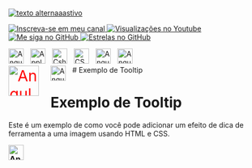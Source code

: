 #
#
#
#


[![texto alternaaastivo](http://i.imgur.com/tXSoThF.png)](http://www.twitter.com/meunome "texto títulsasao")


<p align="left">
  <a href="https://www.youtube.com/c/matheuscastiglioni?sub_confirmation=1">
    <img alt="Inscreva-se em meu canal" title="Inscreva-se em meu canal" src="https://custom-icon-badges.demolab.com/youtube/channel/subscribers/UCSrG4Y5uz0dcSfi_2qMQdGQ?color=%23E05D44&label=SUBSCRIBE&logo=video&logoColor=white&style=for-the-badge&labelColor=CE4630"/>
  </a> 
  <a href="https://www.youtube.com/c/matheuscastiglioni">
    <img alt="Visualizações no Youtube" title="Visualizações no Youtube" src="https://custom-icon-badges.demolab.com/youtube/channel/views/UCSrG4Y5uz0dcSfi_2qMQdGQ?color=%23E1AD0E&logo=eye&logoColor=white&style=for-the-badge&labelColor=C79600"/>
  </a> 
  <a href="https://github.com/matheuscastiglioni?tab=followers">
    <img alt="Me siga no GitHub" title="Me siga no GitHub" src="https://custom-icon-badges.demolab.com/github/followers/mahenrique94?color=236ad3&labelColor=1155ba&style=for-the-badge&logo=person-add&label=Follow&logoColor=white"/>
  </a>
  <a href="https://github.com/mahenrique94?tab=repositories&sort=stargazers">
    <img alt="Estrelas no GitHub" title="Estrelas no GitHub121211" src="https://custom-icon-badges.demolab.com/github/stars/mahenrique94?color=55960c&style=for-the-badge&labelColor=488207&logo=star"/>
  </a>
</p>

<img align="left" alt="Angular" width="30px" title="Angular" style="padding-right:10px;" src="https://cdn.jsdelivr.net/gh/devicons/devicon/icons/angularjs/angularjs-plain.svg" />
<img align="left" alt="Apple" width="30px" title="apple"  style="padding-right:10px;" src="https://cdn.jsdelivr.net/gh/devicons/devicon/icons/apple/apple-original.svg" />
<img align="left" alt="Cshartp" width="30px" title="Cshartp"  style="padding-right:10px;" src="https://cdn.jsdelivr.net/gh/devicons/devicon/icons/csharp/csharp-original.svg" />
<img align="left" alt="CSS" width="30px" title="CSS"  style="padding-right:10px;" src="https://cdn.jsdelivr.net/gh/devicons/devicon/icons/css3/css3-plain.svg" />
<img align="left" alt="Angular" width="30px" title="Framework web AngularJS" style="padding-right:10px;" src="https://cdn.jsdelivr.net/gh/devicons/devicon/icons/angularjs/angularjs-plain.svg" />

<img align="left" alt="Angular" width="30px" aria-label="Framework web AngularJS" style="padding-right:10px;" src="https://cdn.jsdelivr.net/gh/devicons/devicon/icons/angularjs/angularjs-plain.svg" />
<br>
<br>
<img align="left" alt="Angular" width="60px" title="Framework web AngularJS" style="padding-right:20px; color: red; font-size: 30px;" src="https://cdn.jsdelivr.net/gh/devicons/devicon/icons/angularjs/angularjs-plain.svg" />
# Exemplo de Tooltip

<!DOCTYPE html>
<html lang="en">
<head>
  <meta charset="UTF-8">
  <meta name="viewport" content="width=device-width, initial-scale=1.0">
  <title>Exemplo de Tooltip</title>
  <style>
    /* Estilo para a dica de ferramenta */
    img[title] {
      position: relative;
      cursor: pointer;
    }

    img[title]:hover::before {
      content: attr(title);
      position: absolute;
      bottom: 100%;
      left: 50%;
      transform: translateX(-50%);
      padding: 0.5em;
      background-color: #333;
      color: #fff;
      border-radius: 4px;
      white-space: nowrap;
      display: block;
      opacity: 0.9;
      z-index: 1000;
    }
  </style>
</head>
<body>
  <!-- Elemento de imagem com dica de ferramenta personalizada -->
  <img align="left" alt="Angular" width="30px" title="Angular" style="padding-right:10px;" src="https://cdn.jsdelivr.net/gh/devicons/devicon/icons/angularjs/angularjs-plain.svg" />
</body>
</html>

# Exemplo de Tooltip

Este é um exemplo de como você pode adicionar um efeito de dica de ferramenta a uma imagem usando HTML e CSS.

<div align="left">
  <img alt="Angular" width="30px" title="**Angular**" style="padding-right:10px; font-size: 16px; font-weight: bold;" src="https://cdn.jsdelivr.net/gh/devicons/devicon/icons/angularjs/angularjs-plain.svg" />
</div>
